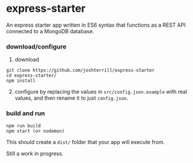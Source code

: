 # express-starter

An express starter app written in ES6 syntax that functions as a REST API connected to a MongoDB database.

### download/configure

1. download

```
git clone https://github.com/joshterrill/express-starter
cd express-starter/
npm install
```


2. configure by replacing the values in `src/config.json.example` with real values, and then rename it to just `config.json`.

### build and run

```
npm run build
npm start (or nodemon)
```

This should create a `dist/` folder that your app will execute from.

Still a work in progress.